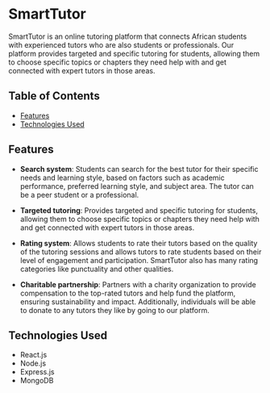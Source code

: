 # SmartTutor

SmartTutor is an online tutoring platform that connects African students with experienced tutors who are also students or professionals. Our platform provides targeted and specific tutoring for students, allowing them to choose specific topics or chapters they need help with and get connected with expert tutors in those areas.

## Table of Contents

- [Features](#features)
- [Technologies Used](#technologies-used)
## Features

- **Search system**: Students can search for the best tutor for their specific needs and learning style, based on factors such as academic performance, preferred learning style, and subject area. The tutor can be a peer student or a professional.

- **Targeted tutoring**: Provides targeted and specific tutoring for students, allowing them to choose specific topics or chapters they need help with and get connected with expert tutors in those areas.

- **Rating system**: Allows students to rate their tutors based on the quality of the tutoring sessions and allows tutors to rate students based on their level of engagement and participation. SmartTutor also has many rating categories like punctuality and other qualities.

- **Charitable partnership**: Partners with a charity organization to provide compensation to the top-rated tutors and help fund the platform, ensuring sustainability and impact. Additionally, individuals will be able to donate to any tutors they like by going to our platform.

## Technologies Used

- React.js
- Node.js
- Express.js
- MongoDB
